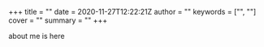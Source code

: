 +++
title = ""
date = 2020-11-27T12:22:21Z
author = ""
keywords = ["", ""]
cover = ""
summary = ""
+++

about me is here